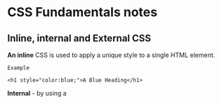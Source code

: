 # CSS Fundamentals notes

## Inline, internal and External CSS

**An inline** CSS is used to apply a unique style to a single HTML element.

`Example`

`<h1 style="color:blue;">A Blue Heading</h1>`

**Internal** - by using a <style> element in the <head> section.

`Example`
`<!DOCTYPE html>`
`<html>`
`<head>`
`<style>`
`body {background-color: powderblue;}`
`p    {color: red;}`
`</style>`
`</head>`
`<body>`

`<p>This is a paragraph.</p>`

`</body>`
`</html>`

**External** - by using a <link> element to link to an external CSS file.

`Example`
`<!DOCTYPE html>`
`<html>`
`<head>`
  `<link rel="stylesheet" href="styles.css">`
`</head>`
`<body>`

<h1>This is a heading</h1>
<p>This is a paragraph.</p>

</body>
</html>

## Combining selectors

You can create a list of selectors in order to select multiple elements then you can apply the style needed for all of them instead of just going to each individual selector.

**Example**

`h1, h2, h3, h4, p, li {`
`font-family: sans-serif;`
`color: #444;`
`}`




